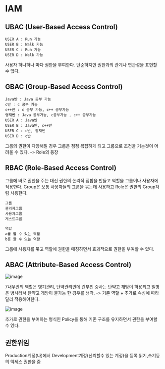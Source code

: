# IAM

## UBAC (User-Based Access Control)
```
USER A : Run 가능
USER B : Walk 가능
USER C : Run 가능
USER D : Walk 가능
```
사용자 하나하나 마다 권한을 부여한다. 단순하지만 권한과의 관계나 연관성을 표현할 수 없다.
## GBAC (Group-Based Access Control)
```
Java반 : Java 공부 가능
c반 : c 공부 가능
c++반 : c 공부 가능, c++ 공부가능
영재반 : Java 공부가능, c공부가능 , c++ 공부가능
USER A : Java반
USER B : Java반, c++반
USER C : c반, 영재반
USER D : c반
```
그룹의 권한이 다양해질 경우 그룹은 점점 복잡하게 되고 그룹으로 조건을 거는것이 어려울 수 있다.
-> Role의 등장

## RBAC (Role-Based Access Control)
그룹에 바로 권한을 주는 대신 권한의 논리적 집합을 만들고 역할을 그룹이나 사용자에 적용한다.
Group은 보통 사용자들의 그룹을 묶는데 사용하고 Role은 권한의 Group처럼 사용한다.
```
그룹
관리자그룹
사용자그룹
게스트그룹

역할
a를 할 수 있는 역할
b를 할 수 있는 역할
```
그룹에 사용자를 묶고 역할에 권한을 매칭하면서 효과적으로 권한을 부여할 수 있다.  

## ABAC (Attribute-Based Access Control)
![image](https://user-images.githubusercontent.com/37682970/110927858-81f42d00-8369-11eb-8134-abe98bebb82f.png)

7내무반의 역할은 병기관리, 탄약관리인데 간부인 중사는 탄약고 개방이 허용되고 일병은 병사라서 탄약고 개방이 불가능 한 경우를 생각.
-> 기존 역할 + 추가로 속성에 따라 달리 적용해야한다.

![image](https://user-images.githubusercontent.com/37682970/110928443-39893f00-836a-11eb-8ef2-db4db3280cfd.png)

추가로 권한을 부여하는 형식인 Policy를 통해 기존 구조를 유지하면서 권한을 부여할 수 있다.
## 권한위임

Production계정(나)에서 Development계정(신뢰할수 있는 계정)을 등록 읽기,쓰기등의 엑세스 권한을 줌
